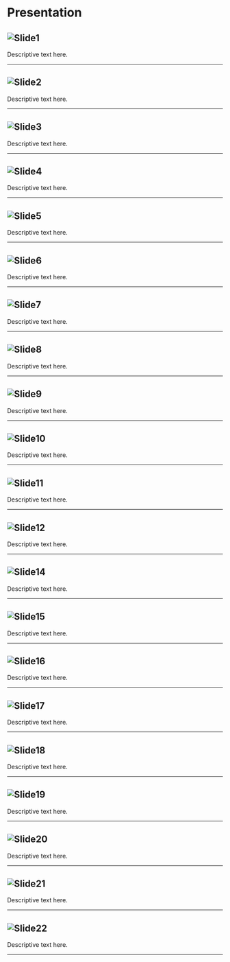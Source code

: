 # Presentation

![Slide1](src/assets/images/Slide1.PNG)
---
Descriptive text here.

---

![Slide2](src/assets/images/Slide2.PNG)
---
Descriptive text here.

---

![Slide3](src/assets/images/Slide3.PNG)
---
Descriptive text here.

---

![Slide4](src/assets/images/Slide4.PNG)
---
Descriptive text here.

---

![Slide5](src/assets/images/Slide5.PNG)
---
Descriptive text here.

---

![Slide6](src/assets/images/Slide6.PNG)
---
Descriptive text here.

---

![Slide7](src/assets/images/Slide7.PNG)
---
Descriptive text here.

---

![Slide8](src/assets/images/Slide8.PNG)
---
Descriptive text here.

---

![Slide9](src/assets/images/Slide9.PNG)
---
Descriptive text here.

---

![Slide10](src/assets/images/Slide10.PNG)
---
Descriptive text here.

---

![Slide11](src/assets/images/Slide11.PNG)
---
Descriptive text here.

---

![Slide12](src/assets/images/Slide12.PNG)
---
Descriptive text here.

---

![Slide14](src/assets/images/Slide14.PNG)
---
Descriptive text here.

---

![Slide15](src/assets/images/Slide15.PNG)
---
Descriptive text here.

---

![Slide16](src/assets/images/Slide16.PNG)
---
Descriptive text here.

---

![Slide17](src/assets/images/Slide17.PNG)
---
Descriptive text here.

---

![Slide18](src/assets/images/Slide18.PNG)
---
Descriptive text here.

---

![Slide19](src/assets/images/Slide19.PNG)
---
Descriptive text here.

---

![Slide20](src/assets/images/Slide20.PNG)
---
Descriptive text here.

---

![Slide21](src/assets/images/Slide21.PNG)
---
Descriptive text here.

---

![Slide22](src/assets/images/Slide22.PNG)
---
Descriptive text here.

---
